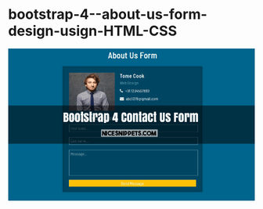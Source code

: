 # bootstrap-4--about-us-form-design-usign-HTML-CSS

![](https://github.com/tahongtrung/bootstrap-4--about-us-form-design-usign-HTML-CSS/blob/master/about-us-form-design-usign-HTML-CSS-and-bootstrap-4.png)
